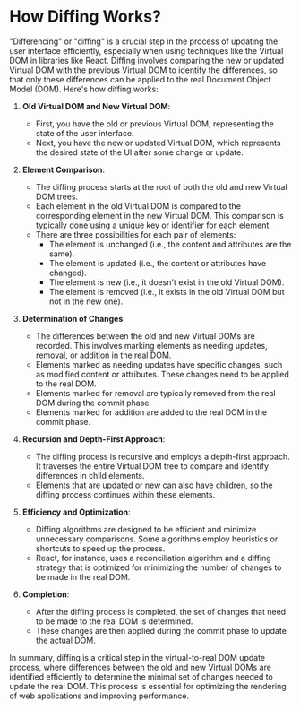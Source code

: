 # How Diffing Works? 

"Differencing" or "diffing" is a crucial step in the process of updating the user interface efficiently, especially when using techniques like the Virtual DOM in libraries like React. Diffing involves comparing the new or updated Virtual DOM with the previous Virtual DOM to identify the differences, so that only these differences can be applied to the real Document Object Model (DOM). Here's how diffing works:

1. **Old Virtual DOM and New Virtual DOM**:
   - First, you have the old or previous Virtual DOM, representing the state of the user interface.
   - Next, you have the new or updated Virtual DOM, which represents the desired state of the UI after some change or update.

2. **Element Comparison**:
   - The diffing process starts at the root of both the old and new Virtual DOM trees.
   - Each element in the old Virtual DOM is compared to the corresponding element in the new Virtual DOM. This comparison is typically done using a unique key or identifier for each element.
   - There are three possibilities for each pair of elements:
     - The element is unchanged (i.e., the content and attributes are the same).
     - The element is updated (i.e., the content or attributes have changed).
     - The element is new (i.e., it doesn't exist in the old Virtual DOM).
     - The element is removed (i.e., it exists in the old Virtual DOM but not in the new one).

3. **Determination of Changes**:
   - The differences between the old and new Virtual DOMs are recorded. This involves marking elements as needing updates, removal, or addition in the real DOM.
   - Elements marked as needing updates have specific changes, such as modified content or attributes. These changes need to be applied to the real DOM.
   - Elements marked for removal are typically removed from the real DOM during the commit phase.
   - Elements marked for addition are added to the real DOM in the commit phase.

4. **Recursion and Depth-First Approach**:
   - The diffing process is recursive and employs a depth-first approach. It traverses the entire Virtual DOM tree to compare and identify differences in child elements.
   - Elements that are updated or new can also have children, so the diffing process continues within these elements.

5. **Efficiency and Optimization**:
   - Diffing algorithms are designed to be efficient and minimize unnecessary comparisons. Some algorithms employ heuristics or shortcuts to speed up the process.
   - React, for instance, uses a reconciliation algorithm and a diffing strategy that is optimized for minimizing the number of changes to be made in the real DOM.

6. **Completion**:
   - After the diffing process is completed, the set of changes that need to be made to the real DOM is determined.
   - These changes are then applied during the commit phase to update the actual DOM.

In summary, diffing is a critical step in the virtual-to-real DOM update process, where differences between the old and new Virtual DOMs are identified efficiently to determine the minimal set of changes needed to update the real DOM. This process is essential for optimizing the rendering of web applications and improving performance.